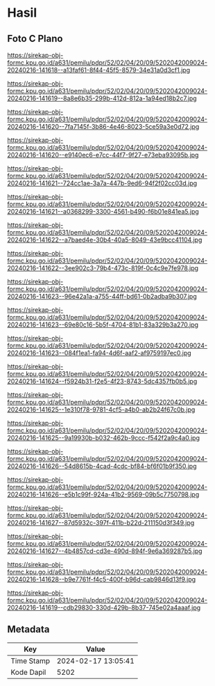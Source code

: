 # Hasil

## Foto C Plano

https://sirekap-obj-formc.kpu.go.id/a631/pemilu/pdpr/52/02/04/20/09/5202042009024-20240216-141618--a13faf61-8f44-45f5-8579-34e31a0d3cf1.jpg

https://sirekap-obj-formc.kpu.go.id/a631/pemilu/pdpr/52/02/04/20/09/5202042009024-20240216-141619--8a8e6b35-299b-412d-812a-1a94ed18b2c7.jpg

https://sirekap-obj-formc.kpu.go.id/a631/pemilu/pdpr/52/02/04/20/09/5202042009024-20240216-141620--7fa7145f-3b86-4e46-8023-5ce59a3e0d72.jpg

https://sirekap-obj-formc.kpu.go.id/a631/pemilu/pdpr/52/02/04/20/09/5202042009024-20240216-141620--e9140ec6-e7cc-44f7-9f27-e73eba93095b.jpg

https://sirekap-obj-formc.kpu.go.id/a631/pemilu/pdpr/52/02/04/20/09/5202042009024-20240216-141621--724cc1ae-3a7a-447b-9ed6-94f2f02cc03d.jpg

https://sirekap-obj-formc.kpu.go.id/a631/pemilu/pdpr/52/02/04/20/09/5202042009024-20240216-141621--a0368299-3300-4561-b490-f6b01e841ea5.jpg

https://sirekap-obj-formc.kpu.go.id/a631/pemilu/pdpr/52/02/04/20/09/5202042009024-20240216-141622--a7baed4e-30b4-40a5-8049-43e9bcc41104.jpg

https://sirekap-obj-formc.kpu.go.id/a631/pemilu/pdpr/52/02/04/20/09/5202042009024-20240216-141622--3ee902c3-79b4-473c-819f-0c4c9e7fe978.jpg

https://sirekap-obj-formc.kpu.go.id/a631/pemilu/pdpr/52/02/04/20/09/5202042009024-20240216-141623--96e42a1a-a755-44ff-bd61-0b2adba9b307.jpg

https://sirekap-obj-formc.kpu.go.id/a631/pemilu/pdpr/52/02/04/20/09/5202042009024-20240216-141623--69e80c16-5b5f-4704-81b1-83a329b3a270.jpg

https://sirekap-obj-formc.kpu.go.id/a631/pemilu/pdpr/52/02/04/20/09/5202042009024-20240216-141623--084f1ea1-fa94-4d6f-aaf2-af9759197ec0.jpg

https://sirekap-obj-formc.kpu.go.id/a631/pemilu/pdpr/52/02/04/20/09/5202042009024-20240216-141624--f5924b31-f2e5-4f23-8743-5dc4357fb0b5.jpg

https://sirekap-obj-formc.kpu.go.id/a631/pemilu/pdpr/52/02/04/20/09/5202042009024-20240216-141625--1e310f78-9781-4cf5-a4b0-ab2b24f67c0b.jpg

https://sirekap-obj-formc.kpu.go.id/a631/pemilu/pdpr/52/02/04/20/09/5202042009024-20240216-141625--9a19930b-b032-462b-9ccc-f542f2a9c4a0.jpg

https://sirekap-obj-formc.kpu.go.id/a631/pemilu/pdpr/52/02/04/20/09/5202042009024-20240216-141626--54d8615b-4cad-4cdc-bf84-bf6f01b9f350.jpg

https://sirekap-obj-formc.kpu.go.id/a631/pemilu/pdpr/52/02/04/20/09/5202042009024-20240216-141626--e5b1c99f-924a-41b2-9569-09b5c7750798.jpg

https://sirekap-obj-formc.kpu.go.id/a631/pemilu/pdpr/52/02/04/20/09/5202042009024-20240216-141627--87d5932c-397f-411b-b22d-211150d3f349.jpg

https://sirekap-obj-formc.kpu.go.id/a631/pemilu/pdpr/52/02/04/20/09/5202042009024-20240216-141627--4b4857cd-cd3e-490d-894f-9e6a369287b5.jpg

https://sirekap-obj-formc.kpu.go.id/a631/pemilu/pdpr/52/02/04/20/09/5202042009024-20240216-141628--b9e7761f-f4c5-400f-b96d-cab9846d13f9.jpg

https://sirekap-obj-formc.kpu.go.id/a631/pemilu/pdpr/52/02/04/20/09/5202042009024-20240216-141619--cdb29830-330d-429b-8b37-745e02a4aaaf.jpg


## Metadata

| Key        | Value               |
| ---------- | ------------------- |
| Time Stamp | 2024-02-17 13:05:41 |
| Kode Dapil | 5202                |



